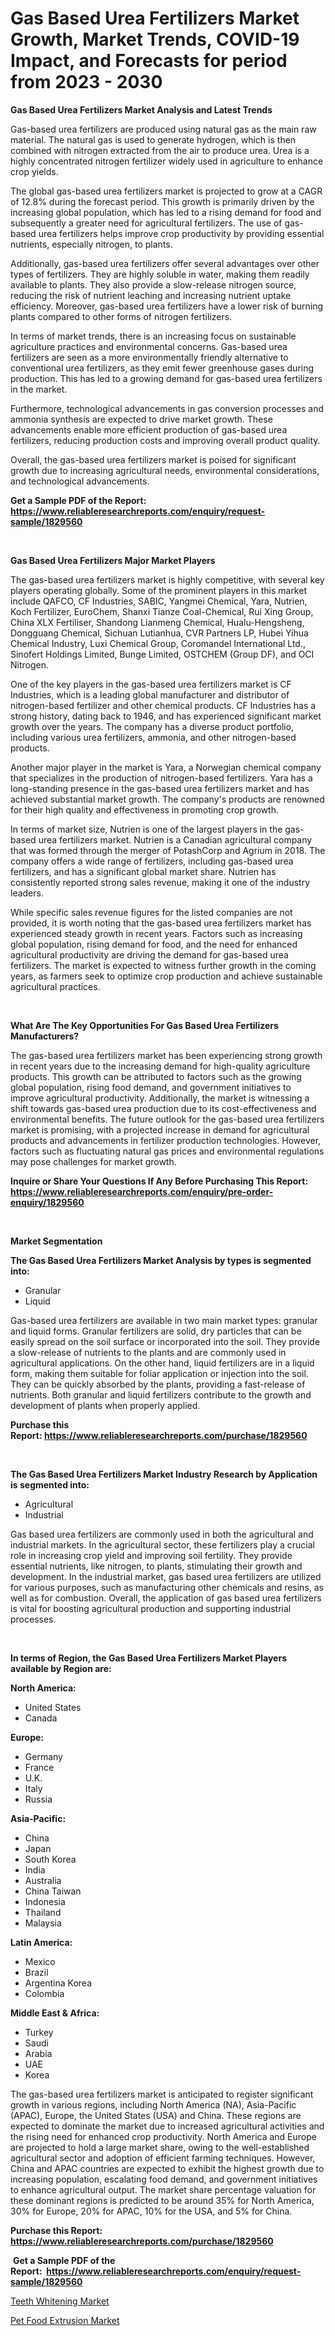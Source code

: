 <p><h1>Gas Based Urea Fertilizers Market Growth, Market Trends, COVID-19 Impact, and Forecasts for period from 2023 - 2030</h1></p><p><strong>Gas Based Urea Fertilizers Market Analysis and Latest Trends</strong></p>
<p><p>Gas-based urea fertilizers are produced using natural gas as the main raw material. The natural gas is used to generate hydrogen, which is then combined with nitrogen extracted from the air to produce urea. Urea is a highly concentrated nitrogen fertilizer widely used in agriculture to enhance crop yields.</p><p>The global gas-based urea fertilizers market is projected to grow at a CAGR of 12.8% during the forecast period. This growth is primarily driven by the increasing global population, which has led to a rising demand for food and subsequently a greater need for agricultural fertilizers. The use of gas-based urea fertilizers helps improve crop productivity by providing essential nutrients, especially nitrogen, to plants.</p><p>Additionally, gas-based urea fertilizers offer several advantages over other types of fertilizers. They are highly soluble in water, making them readily available to plants. They also provide a slow-release nitrogen source, reducing the risk of nutrient leaching and increasing nutrient uptake efficiency. Moreover, gas-based urea fertilizers have a lower risk of burning plants compared to other forms of nitrogen fertilizers.</p><p>In terms of market trends, there is an increasing focus on sustainable agriculture practices and environmental concerns. Gas-based urea fertilizers are seen as a more environmentally friendly alternative to conventional urea fertilizers, as they emit fewer greenhouse gases during production. This has led to a growing demand for gas-based urea fertilizers in the market.</p><p>Furthermore, technological advancements in gas conversion processes and ammonia synthesis are expected to drive market growth. These advancements enable more efficient production of gas-based urea fertilizers, reducing production costs and improving overall product quality.</p><p>Overall, the gas-based urea fertilizers market is poised for significant growth due to increasing agricultural needs, environmental considerations, and technological advancements.</p></p>
<p><strong>Get a Sample PDF of the Report:&nbsp; <a href="https://www.reliableresearchreports.com/enquiry/request-sample/1829560">https://www.reliableresearchreports.com/enquiry/request-sample/1829560</a></strong></p>
<p>&nbsp;</p>
<p><strong>Gas Based Urea Fertilizers Major Market Players</strong></p>
<p><p>The gas-based urea fertilizers market is highly competitive, with several key players operating globally. Some of the prominent players in this market include QAFCO, CF Industries, SABIC, Yangmei Chemical, Yara, Nutrien, Koch Fertilizer, EuroChem, Shanxi Tianze Coal-Chemical, Rui Xing Group, China XLX Fertiliser, Shandong Lianmeng Chemical, Hualu-Hengsheng, Dongguang Chemical, Sichuan Lutianhua, CVR Partners LP, Hubei Yihua Chemical Industry, Luxi Chemical Group, Coromandel International Ltd., Sinofert Holdings Limited, Bunge Limited, OSTCHEM (Group DF), and OCI Nitrogen.</p><p>One of the key players in the gas-based urea fertilizers market is CF Industries, which is a leading global manufacturer and distributor of nitrogen-based fertilizer and other chemical products. CF Industries has a strong history, dating back to 1946, and has experienced significant market growth over the years. The company has a diverse product portfolio, including various urea fertilizers, ammonia, and other nitrogen-based products.</p><p>Another major player in the market is Yara, a Norwegian chemical company that specializes in the production of nitrogen-based fertilizers. Yara has a long-standing presence in the gas-based urea fertilizers market and has achieved substantial market growth. The company's products are renowned for their high quality and effectiveness in promoting crop growth.</p><p>In terms of market size, Nutrien is one of the largest players in the gas-based urea fertilizers market. Nutrien is a Canadian agricultural company that was formed through the merger of PotashCorp and Agrium in 2018. The company offers a wide range of fertilizers, including gas-based urea fertilizers, and has a significant global market share. Nutrien has consistently reported strong sales revenue, making it one of the industry leaders.</p><p>While specific sales revenue figures for the listed companies are not provided, it is worth noting that the gas-based urea fertilizers market has experienced steady growth in recent years. Factors such as increasing global population, rising demand for food, and the need for enhanced agricultural productivity are driving the demand for gas-based urea fertilizers. The market is expected to witness further growth in the coming years, as farmers seek to optimize crop production and achieve sustainable agricultural practices.</p></p>
<p>&nbsp;</p>
<p><strong>What Are The Key Opportunities For Gas Based Urea Fertilizers Manufacturers?</strong></p>
<p><p>The gas-based urea fertilizers market has been experiencing strong growth in recent years due to the increasing demand for high-quality agriculture products. This growth can be attributed to factors such as the growing global population, rising food demand, and government initiatives to improve agricultural productivity. Additionally, the market is witnessing a shift towards gas-based urea production due to its cost-effectiveness and environmental benefits. The future outlook for the gas-based urea fertilizers market is promising, with a projected increase in demand for agricultural products and advancements in fertilizer production technologies. However, factors such as fluctuating natural gas prices and environmental regulations may pose challenges for market growth.</p></p>
<p><strong>Inquire or Share Your Questions If Any Before Purchasing This Report: <a href="https://www.reliableresearchreports.com/enquiry/pre-order-enquiry/1829560">https://www.reliableresearchreports.com/enquiry/pre-order-enquiry/1829560</a></strong></p>
<p>&nbsp;</p>
<p><strong>Market Segmentation</strong></p>
<p><strong>The Gas Based Urea Fertilizers Market Analysis by types is segmented into:</strong></p>
<p><ul><li>Granular</li><li>Liquid</li></ul></p>
<p><p>Gas-based urea fertilizers are available in two main market types: granular and liquid forms. Granular fertilizers are solid, dry particles that can be easily spread on the soil surface or incorporated into the soil. They provide a slow-release of nutrients to the plants and are commonly used in agricultural applications. On the other hand, liquid fertilizers are in a liquid form, making them suitable for foliar application or injection into the soil. They can be quickly absorbed by the plants, providing a fast-release of nutrients. Both granular and liquid fertilizers contribute to the growth and development of plants when properly applied.</p></p>
<p><strong>Purchase this Report:&nbsp;<a href="https://www.reliableresearchreports.com/purchase/1829560">https://www.reliableresearchreports.com/purchase/1829560</a></strong></p>
<p>&nbsp;</p>
<p><strong>The Gas Based Urea Fertilizers Market Industry Research by Application is segmented into:</strong></p>
<p><ul><li>Agricultural</li><li>Industrial</li></ul></p>
<p><p>Gas based urea fertilizers are commonly used in both the agricultural and industrial markets. In the agricultural sector, these fertilizers play a crucial role in increasing crop yield and improving soil fertility. They provide essential nutrients, like nitrogen, to plants, stimulating their growth and development. In the industrial market, gas based urea fertilizers are utilized for various purposes, such as manufacturing other chemicals and resins, as well as for combustion. Overall, the application of gas based urea fertilizers is vital for boosting agricultural production and supporting industrial processes.</p></p>
<p>&nbsp;</p>
<p><strong>In terms of Region, the Gas Based Urea Fertilizers Market Players available by Region are:</strong></p>
<p>
    <p> <strong> North America: </strong>
        <ul>
            <li>United States</li>
            <li>Canada</li>
        </ul>
        </p> 
    <p> <strong> Europe: </strong>
        <ul>
            <li>Germany</li>
            <li>France</li>
            <li>U.K.</li>
            <li>Italy</li>
            <li>Russia</li>
        </ul>
        </p> 
    <p> <strong> Asia-Pacific: </strong>
        <ul>
            <li>China</li>
            <li>Japan</li>
            <li>South Korea</li>
            <li>India</li>
            <li>Australia</li>
            <li>China Taiwan</li>
            <li>Indonesia</li>
            <li>Thailand</li>
            <li>Malaysia</li>
        </ul>
        </p> 
    <p> <strong> Latin America: </strong>
        <ul>
            <li>Mexico</li>
            <li>Brazil</li>
            <li>Argentina Korea</li>
            <li>Colombia</li>
        </ul>
        </p> 
    <p> <strong> Middle East & Africa: </strong>
        <ul>
            <li>Turkey</li>
            <li>Saudi</li>
            <li>Arabia</li>
            <li>UAE</li>
            <li>Korea</li>
        </ul>
    </p>
    </p>
<p><p>The gas-based urea fertilizers market is anticipated to register significant growth in various regions, including North America (NA), Asia-Pacific (APAC), Europe, the United States (USA) and China. These regions are expected to dominate the market due to increased agricultural activities and the rising need for enhanced crop productivity. North America and Europe are projected to hold a large market share, owing to the well-established agricultural sector and adoption of efficient farming techniques. However, China and APAC countries are expected to exhibit the highest growth due to increasing population, escalating food demand, and government initiatives to enhance agricultural output. The market share percentage valuation for these dominant regions is predicted to be around 35% for North America, 30% for Europe, 20% for APAC, 10% for the USA, and 5% for China.</p></p>
<p><strong>Purchase this Report: <a href="https://www.reliableresearchreports.com/purchase/1829560">https://www.reliableresearchreports.com/purchase/1829560</a></strong></p>
<p>&nbsp;<strong>Get a Sample PDF of the Report:&nbsp;&nbsp;<a href="https://www.reliableresearchreports.com/enquiry/request-sample/1829560">https://www.reliableresearchreports.com/enquiry/request-sample/1829560</a></strong></p>
<p><strong></strong></p>
<p><p><a href="https://medium.com/@reportprime03/teeth-whitening-market-insights-into-market-cagr-market-trends-and-growth-strategies-b9d7538ae316">Teeth Whitening Market</a></p><p><a href="https://medium.com/@reportprime04/pet-food-extrusion-market-trends-forecast-and-competitive-analysis-to-2030-7ea7f77e5a10">Pet Food Extrusion Market</a></p></p>